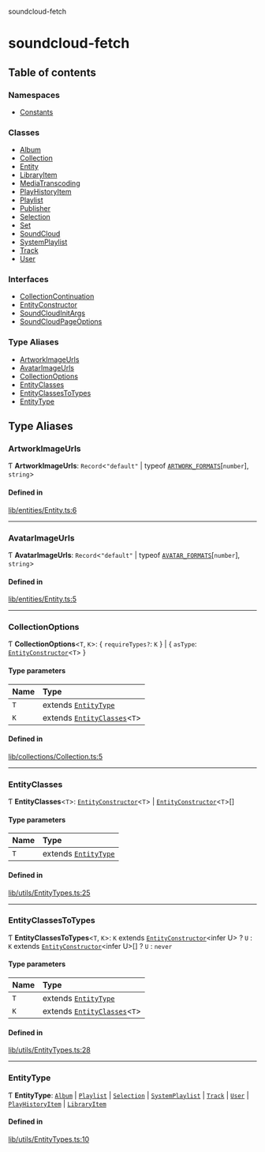 soundcloud-fetch

# soundcloud-fetch

## Table of contents

### Namespaces

- [Constants](modules/Constants.md)

### Classes

- [Album](classes/Album.md)
- [Collection](classes/Collection.md)
- [Entity](classes/Entity.md)
- [LibraryItem](classes/LibraryItem.md)
- [MediaTranscoding](classes/MediaTranscoding.md)
- [PlayHistoryItem](classes/PlayHistoryItem.md)
- [Playlist](classes/Playlist.md)
- [Publisher](classes/Publisher.md)
- [Selection](classes/Selection.md)
- [Set](classes/Set.md)
- [SoundCloud](classes/SoundCloud.md)
- [SystemPlaylist](classes/SystemPlaylist.md)
- [Track](classes/Track.md)
- [User](classes/User.md)

### Interfaces

- [CollectionContinuation](interfaces/CollectionContinuation.md)
- [EntityConstructor](interfaces/EntityConstructor.md)
- [SoundCloudInitArgs](interfaces/SoundCloudInitArgs.md)
- [SoundCloudPageOptions](interfaces/SoundCloudPageOptions.md)

### Type Aliases

- [ArtworkImageUrls](README.md#artworkimageurls)
- [AvatarImageUrls](README.md#avatarimageurls)
- [CollectionOptions](README.md#collectionoptions)
- [EntityClasses](README.md#entityclasses)
- [EntityClassesToTypes](README.md#entityclassestotypes)
- [EntityType](README.md#entitytype)

## Type Aliases

### ArtworkImageUrls

Ƭ **ArtworkImageUrls**: `Record`<``"default"`` \| typeof [`ARTWORK_FORMATS`](modules/Constants.md#artwork_formats)[`number`], `string`\>

#### Defined in

[lib/entities/Entity.ts:6](https://github.com/patrickkfkan/soundcloud-fetch/blob/365f7b2/src/lib/entities/Entity.ts#L6)

___

### AvatarImageUrls

Ƭ **AvatarImageUrls**: `Record`<``"default"`` \| typeof [`AVATAR_FORMATS`](modules/Constants.md#avatar_formats)[`number`], `string`\>

#### Defined in

[lib/entities/Entity.ts:5](https://github.com/patrickkfkan/soundcloud-fetch/blob/365f7b2/src/lib/entities/Entity.ts#L5)

___

### CollectionOptions

Ƭ **CollectionOptions**<`T`, `K`\>: { `requireTypes?`: `K`  } \| { `asType`: [`EntityConstructor`](interfaces/EntityConstructor.md)<`T`\>  }

#### Type parameters

| Name | Type |
| :------ | :------ |
| `T` | extends [`EntityType`](README.md#entitytype) |
| `K` | extends [`EntityClasses`](README.md#entityclasses)<`T`\> |

#### Defined in

[lib/collections/Collection.ts:5](https://github.com/patrickkfkan/soundcloud-fetch/blob/365f7b2/src/lib/collections/Collection.ts#L5)

___

### EntityClasses

Ƭ **EntityClasses**<`T`\>: [`EntityConstructor`](interfaces/EntityConstructor.md)<`T`\> \| [`EntityConstructor`](interfaces/EntityConstructor.md)<`T`\>[]

#### Type parameters

| Name | Type |
| :------ | :------ |
| `T` | extends [`EntityType`](README.md#entitytype) |

#### Defined in

[lib/utils/EntityTypes.ts:25](https://github.com/patrickkfkan/soundcloud-fetch/blob/365f7b2/src/lib/utils/EntityTypes.ts#L25)

___

### EntityClassesToTypes

Ƭ **EntityClassesToTypes**<`T`, `K`\>: `K` extends [`EntityConstructor`](interfaces/EntityConstructor.md)<infer U\> ? `U` : `K` extends [`EntityConstructor`](interfaces/EntityConstructor.md)<infer U\>[] ? `U` : `never`

#### Type parameters

| Name | Type |
| :------ | :------ |
| `T` | extends [`EntityType`](README.md#entitytype) |
| `K` | extends [`EntityClasses`](README.md#entityclasses)<`T`\> |

#### Defined in

[lib/utils/EntityTypes.ts:28](https://github.com/patrickkfkan/soundcloud-fetch/blob/365f7b2/src/lib/utils/EntityTypes.ts#L28)

___

### EntityType

Ƭ **EntityType**: [`Album`](classes/Album.md) \| [`Playlist`](classes/Playlist.md) \| [`Selection`](classes/Selection.md) \| [`SystemPlaylist`](classes/SystemPlaylist.md) \| [`Track`](classes/Track.md) \| [`User`](classes/User.md) \| [`PlayHistoryItem`](classes/PlayHistoryItem.md) \| [`LibraryItem`](classes/LibraryItem.md)

#### Defined in

[lib/utils/EntityTypes.ts:10](https://github.com/patrickkfkan/soundcloud-fetch/blob/365f7b2/src/lib/utils/EntityTypes.ts#L10)
